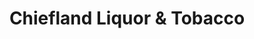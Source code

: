 ---
title: "Chiefland Liquor & Tobacco"
url: /chiefland/chiefland-liquor-und-tobacco/
shop: Spirituosen
---